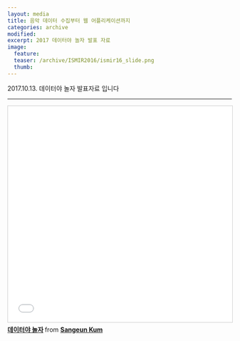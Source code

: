 ```yaml
---
layout: media
title: 음악 데이터 수집부터 웹 어플리케이션까지
categories: archive
modified:
excerpt: 2017 데이터야 놀자 발표 자료 
image:
  feature:
  teaser: /archive/ISMIR2016/ismir16_slide.png
  thumb:
---
```

<p> 2017.10.13. 데이터야 놀자 발표자료 입니다</p>
<hr>

<iframe src="//www.slideshare.net/slideshow/embed_code/key/ah4BWWpz0yZPIg" width="595" height="485" frameborder="0" marginwidth="0" marginheight="0" scrolling="no" style="border:1px solid #CCC; border-width:1px; margin-bottom:5px; max-width: 100%;" allowfullscreen> </iframe> <div style="margin-bottom:5px"> <strong> <a href="//www.slideshare.net/SangeunKum/ss-81366911" title="데이터야 놀자" target="_blank">데이터야 놀자</a> </strong> from <strong><a href="https://www.slideshare.net/SangeunKum" target="_blank">Sangeun Kum</a></strong> </div>
<div style="margin-bottom: 5px;">
<strong> 
  
  
